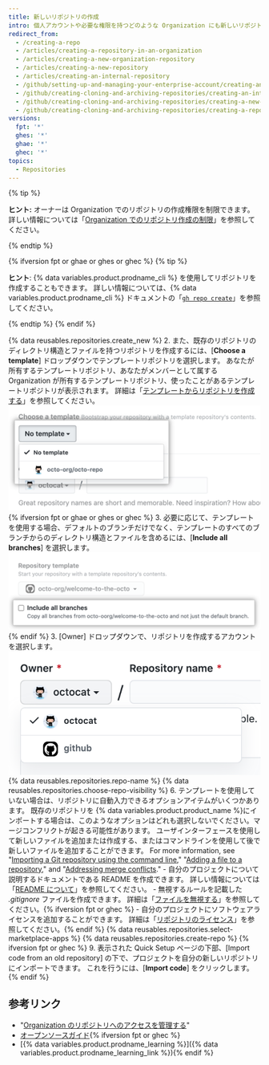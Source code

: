 ```yaml
---
title: 新しいリポジトリの作成
intro: 個人アカウントや必要な権限を持つどのような Organization にも新しいリポジトリを作成できます。
redirect_from:
  - /creating-a-repo
  - /articles/creating-a-repository-in-an-organization
  - /articles/creating-a-new-organization-repository
  - /articles/creating-a-new-repository
  - /articles/creating-an-internal-repository
  - /github/setting-up-and-managing-your-enterprise-account/creating-an-internal-repository
  - /github/creating-cloning-and-archiving-repositories/creating-an-internal-repository
  - /github/creating-cloning-and-archiving-repositories/creating-a-new-repository
  - /github/creating-cloning-and-archiving-repositories/creating-a-repository-on-github/creating-a-new-repository
versions:
  fpt: '*'
  ghes: '*'
  ghae: '*'
  ghec: '*'
topics:
  - Repositories
---
```


{% tip %}

**ヒント:** オーナーは Organization でのリポジトリの作成権限を制限できます。 詳しい情報については「[Organization でのリポジトリ作成の制限](/articles/restricting-repository-creation-in-your-organization)」を参照してください。

{% endtip %}

{% ifversion fpt or ghae or ghes or ghec %}
{% tip %}

**ヒント**: {% data variables.product.prodname_cli %} を使用してリポジトリを作成することもできます。 詳しい情報については、{% data variables.product.prodname_cli %} ドキュメントの「[`gh repo create`](https://cli.github.com/manual/gh_repo_create)」を参照してください。

{% endtip %}
{% endif %}

{% data reusables.repositories.create_new %}
2. また、既存のリポジトリのディレクトリ構造とファイルを持つリポジトリを作成するには、[**Choose a template**] ドロップダウンでテンプレートリポジトリを選択します。 あなたが所有するテンプレートリポジトリ、あなたがメンバーとして属する Organization が所有するテンプレートリポジトリ、使ったことがあるテンプレートリポジトリが表示されます。 詳細は「[テンプレートからリポジトリを作成する](/articles/creating-a-repository-from-a-template)」を参照してください。 ![Template drop-down menu](/assets/images/help/repository/template-drop-down.png){% ifversion fpt or ghae or ghes or ghec %}
3. 必要に応じて、テンプレートを使用する場合、デフォルトのブランチだけでなく、テンプレートのすべてのブランチからのディレクトリ構造とファイルを含めるには、[**Include all branches**] を選択します。 ![Include all branches checkbox](/assets/images/help/repository/include-all-branches.png){% endif %}
3. [Owner] ドロップダウンで、リポジトリを作成するアカウントを選択します。 ![[Owner] ドロップダウンメニュー](/assets/images/help/repository/create-repository-owner.png)
{% data reusables.repositories.repo-name %}
{% data reusables.repositories.choose-repo-visibility %}
6. テンプレートを使用していない場合は、リポジトリに自動入力できるオプションアイテムがいくつかあります。 既存のリポジトリを {% data variables.product.product_name %}にインポートする場合は、このようなオプションはどれも選択しないでください。マージコンフリクトが起きる可能性があります。 ユーザインターフェースを使用して新しいファイルを追加または作成する、またはコマンドラインを使用して後で新しいファイルを追加することができます。 For more information, see "[Importing a Git repository using the command line](/articles/importing-a-git-repository-using-the-command-line/)," "[Adding a file to a repository](/repositories/working-with-files/managing-files/adding-a-file-to-a-repository#adding-a-file-to-a-repository-using-the-command-line)," and "[Addressing merge conflicts](/articles/addressing-merge-conflicts/)."
    - 自分のプロジェクトについて説明するドキュメントである README を作成できます。 詳しい情報については「[README について](/articles/about-readmes/)」を参照してください。
    - 無視するルールを記載した *.gitignore* ファイルを作成できます。 詳細は「[ファイルを無視する](/github/getting-started-with-github/ignoring-files)」を参照してください。{% ifversion fpt or ghec %}
    - 自分のプロジェクトにソフトウェアライセンスを追加することができます。 詳細は「[リポジトリのライセンス](/articles/licensing-a-repository)」を参照してください。{% endif %}
{% data reusables.repositories.select-marketplace-apps %}
{% data reusables.repositories.create-repo %}
{% ifversion fpt or ghec %}
9. 表示された Quick Setup ページの下部、[Import code from an old repository] の下で、プロジェクトを自分の新しいリポジトリにインポートできます。 これを行うには、[**Import code**] をクリックします。
{% endif %}

## 参考リンク

- "[Organization のリポジトリへのアクセスを管理する](/articles/managing-access-to-your-organization-s-repositories)"
- [オープンソースガイド](https://opensource.guide/){% ifversion fpt or ghec %}
- [{% data variables.product.prodname_learning %}]({% data variables.product.prodname_learning_link %}){% endif %}
